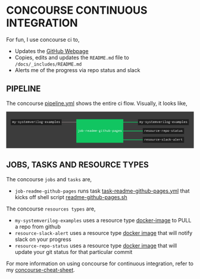 # CONCOURSE CONTINUOUS INTEGRATION

For fun, I use concourse ci to,

* Updates the
  [GitHub Webpage](https://jeffdecola.github.io/my-systemverilog-examples/)
* Copies, edits and updates the `README.md` file to `/docs/_includes/README.md`
* Alerts me of the progress via repo status and slack

## PIPELINE

The concourse
[pipeline.yml](https://github.com/JeffDeCola/my-systemverilog-examples/blob/master/ci/pipeline.yml)
shows the entire ci flow. Visually, it looks like,

![IMAGE - my-systemverilog-examples concourse ci pipeline - IMAGE](docs/pics/my-systemverilog-examples-pipeline.jpg)

## JOBS, TASKS AND RESOURCE TYPES

The concourse `jobs` and `tasks` are,

* `job-readme-github-pages` runs task
  [task-readme-github-pages.yml](https://github.com/JeffDeCola/my-systemverilog-examples/blob/master/ci/tasks/task-readme-github-pages.yml)
  that kicks off shell script
  [readme-github-pages.sh](https://github.com/JeffDeCola/my-systemverilog-examples/blob/master/ci/scripts/readme-github-pages.sh)

The concourse `resources types` are,

* `my-systemverilog-examples` uses a resource type
  [docker-image](https://hub.docker.com/r/concourse/git-resource/)
  to PULL a repo from github
* `resource-slack-alert` uses a resource type
  [docker image](https://hub.docker.com/r/cfcommunity/slack-notification-resource)
  that will notify slack on your progress
* `resource-repo-status` uses a resource type
  [docker image](https://hub.docker.com/r/dpb587/github-status-resource)
  that will update your git status for that particular commit

For more information on using concourse for continuous integration,
refer to my
[concourse-cheat-sheet](https://github.com/JeffDeCola/my-cheat-sheets/tree/master/software/operations-tools/continuous-integration-continuous-deployment/concourse-cheat-sheet).
